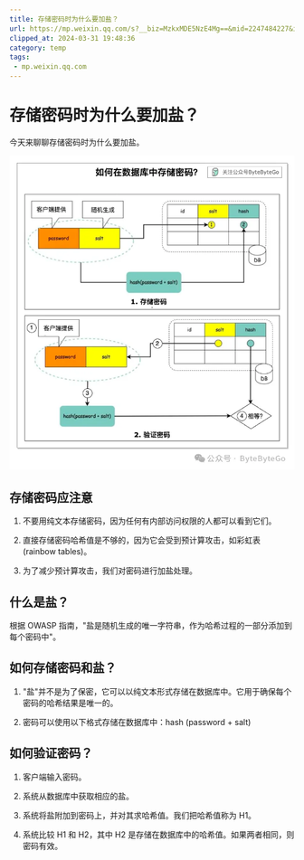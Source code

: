 ```yaml
---
title: 存储密码时为什么要加盐？
url: https://mp.weixin.qq.com/s?__biz=MzkxMDE5NzE4Mg==&mid=2247484227&idx=1&sn=dd5df5205501dc2da9887b9d709b3ffc&chksm=c12e6b92f659e28416a112821cca71ad2e0cfa9a7782b592d6317e9329d01a6fdcff8fea9a67&mpshare=1&scene=1&srcid=0216grUwZan7RI1ye5BtNxix&sharer_shareinfo=7d39ae1d55245dddbfbd0c25c97f10e1&sharer_shareinfo_first=7d39ae1d55245dddbfbd0c25c97f10e1#rd
clipped_at: 2024-03-31 19:48:36
category: temp
tags: 
 - mp.weixin.qq.com
---
```



# 存储密码时为什么要加盐？

今天来聊聊存储密码时为什么要加盐。

![图片](assets/1711885716-c0be454c5a4a06d22bb03829ebbbbf20.webp)

## 存储密码应注意

1.  不要用纯文本存储密码，因为任何有内部访问权限的人都可以看到它们。
    
2.  直接存储密码哈希值是不够的，因为它会受到预计算攻击，如彩虹表 (rainbow tables)。
    
3.  为了减少预计算攻击，我们对密码进行加盐处理。
    

## 什么是盐？

根据 OWASP 指南，"盐是随机生成的唯一字符串，作为哈希过程的一部分添加到每个密码中"。

## 如何存储密码和盐？

1.  "盐"并不是为了保密，它可以以纯文本形式存储在数据库中。它用于确保每个密码的哈希结果是唯一的。
    
2.  密码可以使用以下格式存储在数据库中：hash (password + salt)
    

## 如何验证密码？

1.  客户端输入密码。
    
2.  系统从数据库中获取相应的盐。
    
3.  系统将盐附加到密码上，并对其求哈希值。我们把哈希值称为 H1。
    
4.  系统比较 H1 和 H2，其中 H2 是存储在数据库中的哈希值。如果两者相同，则密码有效。